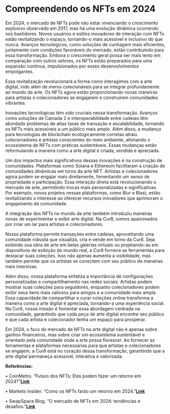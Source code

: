 # Compreendendo os NFTs em 2024

Em 2024, o mercado de NFTs pode não estar vivenciando o crescimento explosivo observado em 2017, mas há uma evolução dinâmica ocorrendo nos bastidores. Novos usuários e estilos inovadores de interação com NFTs estão revitalizando o espaço, tornando-o mais acessível e inclusivo do que nunca. Avanços tecnológicos, como soluções de cunhagem mais eficientes, juntamente com condições favoráveis do mercado, estão contribuindo para essa transformação. Embora o crescimento geral possa ser mais lento em comparação com outros setores, os NFTs estão preparados para uma expansão contínua, impulsionados por esses desenvolvimentos empolgantes.

Essa revitalização revolucionará a forma como interagimos com a arte digital, indo além de meros colecionáveis para se integrar profundamente ao mundo da arte. Os NFTs agora estão proporcionando novas maneiras para artistas e colecionadores se engajarem e construírem comunidades vibrantes.

Inovações tecnológicas têm sido cruciais nessa transformação. Avanços como soluções de Camada 2 e interoperabilidade entre cadeias têm abordado problemas de altas taxas de transação e escalabilidade, tornando os NFTs mais acessíveis a um público mais amplo. Além disso, a mudança para tecnologias de blockchain ecologicamente corretas atraiu colecionadores e artistas conscientes do meio ambiente, alinhando o ecossistema de NFTs com práticas sustentáveis. Essas mudanças estão reformulando a maneira como a arte digital é criada, vendida e apreciada.

Um dos impactos mais significativos dessas inovações é na construção de comunidades. Plataformas como Solana e Ethereum facilitaram a criação de comunidades dinâmicas em torno da arte NFT. Artistas e colecionadores agora podem se engajar mais diretamente, fomentando um senso de propriedade e participação. Essa interação direta está revolucionando o mercado de arte, permitindo trocas mais personalizadas e significativas. Por exemplo, novos projetos nessas plataformas, como Blur e Blast, estão revitalizando o interesse ao oferecer recursos inovadores que aprimoram o engajamento da comunidade.

A integração dos NFTs no mundo da arte também introduziu maneiras novas de experimentar e exibir arte digital. Na Cur8, somos apaixonados por criar um lar para artistas e colecionadores.

Nossa plataforma permite transações entre cadeias, aproveitando uma comunidade robusta que visualiza, cria e vende em torno da Cur8. Seja exibindo sua obra de arte em belas galerias virtuais ou projetando-as em dispositivos de exibição do mundo real, a Cur8 fornece as ferramentas para destacar suas coleções. Isso não apenas aumenta a visibilidade, mas também permite que os artistas se conectem com seu público de maneiras mais imersivas.

Além disso, nossa plataforma enfatiza a importância de configurações personalizadas e compartilhamento nas redes sociais. Artistas podem mostrar suas coleções para seguidores, enquanto colecionadores podem exibir seus itens mais valiosos para amigos e a comunidade mais ampla. Essa capacidade de compartilhar e curar coleções online transforma a maneira como a arte digital é apreciada, tornando-a uma experiência social. Na Cur8, nossa missão é fomentar essa abordagem centrada na comunidade, garantindo que cada peça de arte digital encontre seu público e que cada artista e colecionador tenha um espaço para prosperar.

Em 2024, o foco do mercado de NFTs na arte digital não é apenas sobre ganhos financeiros, mas sobre criar um ecossistema sustentável e orientado pela comunidade onde a arte possa florescer. Ao fornecer as ferramentas e plataformas necessárias para que artistas e colecionadores se engajem, a Cur8 está no coração dessa transformação, garantindo que a arte digital permaneça acessível, interativa e valorizada.

**Referências:**

• CoinMetro. “Futuro dos NFTs: Eles podem fazer um retorno em 2024?”[**Link**](https://coinmetro.com/blog/future-of-nfts-2024/)

• Markets Insider. “Como os NFTs farão um retorno em 2024.”[**Link**](https://markets.businessinsider.com/news/how-nfts-will-make-a-comeback-in-2024-2023-12)

• SwapSpace Blog. “O mercado de NFTs em 2024: tendências e desafios.”[**Link**](https://swapspace.co/blog/nft-market-2024-trends-and-challenges)